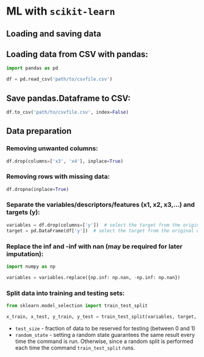 # ML with `scikit-learn`

## Loading and saving data

## Loading data from CSV with pandas:

```python
import pandas as pd

df = pd.read_csv('path/to/csvfile.csv')

```

## Save pandas.Dataframe to CSV:

```python
df.to_csv('path/to/csvfile.csv', index=False)
```


## Data preparation

### Removing unwanted columns:

```python
df.drop(columns=['x3', 'x4'], inplace=True)
```

### Removing rows with missing data:

```python
df.dropna(inplace=True)
```


### Separate the variables/descriptors/features (x1, x2, x3,...) and targets (y):

```python
variables = df.drop(columns=['y'])  # select the target from the original dataframe
target = pd.DataFrame(df['y'])  # select the target from the original dataframe
```


### Replace the inf and -inf with nan (may be required for later imputation):

```python
import numpy as np

variables = variables.replace({np.inf: np.nan, -np.inf: np.nan})
```

### Split data into training and testing sets:

```python
from sklearn.model_selection import train_test_split

x_train, x_test, y_train, y_test = train_test_split(variables, target, test_size=0.3, random_state=42)
```

- `test_size` - fraction of data to be reserved for testing (between 0 and 1)
- `random_state` - setting a random state guarantees the same result every time the command is run. Otherwise, since a random split is performed each time the command `train_test_split` runs.